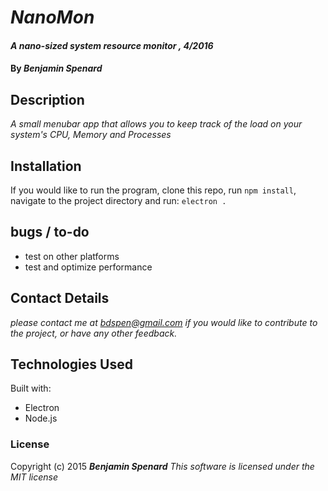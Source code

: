 # _NanoMon_

#### _A nano-sized system resource monitor , 4/2016_

#### By _**Benjamin Spenard**_

## Description

_A small menubar app that allows you to keep track of the load on your system's CPU, Memory and Processes_

## Installation

If you would like to run the program, clone this repo, run `npm install`, navigate to the project directory and run: `electron .`

## bugs / to-do
* test on other platforms
* test and optimize performance

## Contact Details

_please contact me at bdspen@gmail.com if you would like to contribute to the project, or have any other feedback._

## Technologies Used

Built with:
* Electron
* Node.js

### License

Copyright (c) 2015 **_Benjamin Spenard_**
*This software is licensed under the MIT license*
